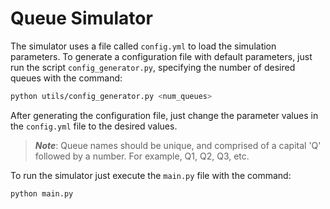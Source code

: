 # Queue Simulator

The simulator uses a file called `config.yml` to load the simulation parameters. To generate a configuration file with default parameters, just run the script `config_generator.py`, specifying the number of desired queues with the command:

```bash
python utils/config_generator.py <num_queues>
```

After generating the configuration file, just change the parameter values in the `config.yml` file to the desired values.

> **_Note_**: Queue names should be unique, and comprised of a capital 'Q' followed by a number. For example, Q1, Q2, Q3, etc.

To run the simulator just execute the `main.py` file with the command:

```bash
python main.py
```
